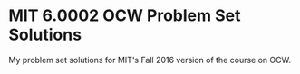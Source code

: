# MIT 6.0002 OCW Problem Set Solutions

My problem set solutions for MIT's Fall 2016 version of the course on OCW.